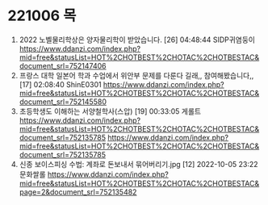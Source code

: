 
# 221006 목

1. 2022 노벨물리학상은 양자물리학이 받았습니다. [26] 04:48:44 SIDP귀염둥이 https://www.ddanzi.com/index.php?mid=free&statusList=HOT%2CHOTBEST%2CHOTAC%2CHOTBESTAC&document_srl=752147406
1. 프랑스 대학 일본어 학과 수업에서 위안부 문제를 다룬다 길래,, 참여해봤습니다,, [17] 02:08:40 ShinE0301 https://www.ddanzi.com/index.php?mid=free&statusList=HOT%2CHOTBEST%2CHOTAC%2CHOTBESTAC&document_srl=752145580
1. 초등학생도 이해하는 서양철학사(스압) [19] 00:33:05 게롤트 https://www.ddanzi.com/index.php?mid=free&statusList=HOT%2CHOTBEST%2CHOTAC%2CHOTBESTAC&document_srl=752135785
 https://www.ddanzi.com/index.php?mid=free&statusList=HOT%2CHOTBEST%2CHOTAC%2CHOTBESTAC&document_srl=752135785
1. 신종 보이스피싱 수법: 계좌로 돈보내서 묶어버리기.jpg [12] 2022-10-05 23:22 문화쌀롤 https://www.ddanzi.com/index.php?mid=free&statusList=HOT%2CHOTBEST%2CHOTAC%2CHOTBESTAC&page=2&document_srl=752135482

